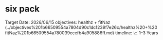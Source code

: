 # six pack

Target Date: 2026/06/15
objectives: healthz + fitNaz (../objectives%201b66509554a7804d90c1dc1239f7e26c/healthz%20+%20fitNaz%201b66509554a780039ecefb4a905886ff.md)
timeline: 📈 1–3 Years